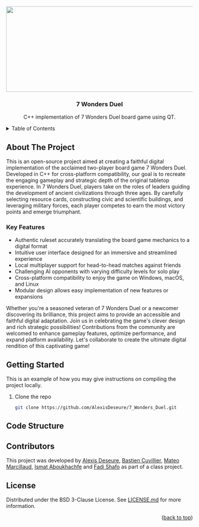 <a name="readme-top"></a>


<br />
<div align="center">
  <img src="data/image/animation_7_wonders_duel.gif" width="600" height="231">
  <h3 align="center">7 Wonders Duel</h3>
  <p align="center">
  C++ implementation of 7 Wonders Duel board game using QT.
  <br />    
  </p>
</div>

<details>
  <summary>Table of Contents</summary>
  <ol>
    <li>
      <a href="#about-the-project">About The Project</a>
    </li>
    <li>
      <a href="#code-structure">Code Structure</a>
    </li>
    <li>
      <a href="#getting-started">Getting Started</a>
    </li>
    <li><a href="#contributors">Contributors</a></li>
    <li><a href="#license">License</a></li>
  </ol>
</details>

## About The Project
This is an open-source project aimed at creating a faithful digital implementation of the acclaimed two-player board game 7 Wonders Duel. Developed in C++ for cross-platform compatibility, our goal is to recreate the engaging gameplay and strategic depth of the original tabletop experience.
In 7 Wonders Duel, players take on the roles of leaders guiding the development of ancient civilizations through three ages. By carefully selecting resource cards, constructing civic and scientific buildings, and leveraging military forces, each player competes to earn the most victory points and emerge triumphant.

### Key Features

* Authentic ruleset accurately translating the board game mechanics to a digital format
* Intuitive user interface designed for an immersive and streamlined experience
* Local multiplayer support for head-to-head matches against friends
* Challenging AI opponents with varying difficulty levels for solo play
* Cross-platform compatibility to enjoy the game on Windows, macOS, and Linux
* Modular design allows easy implementation of new features or expansions

Whether you're a seasoned veteran of 7 Wonders Duel or a newcomer discovering its brilliance, this project aims to provide an accessible and faithful digital adaptation. Join us in celebrating the game's clever design and rich strategic possibilities!
Contributions from the community are welcomed to enhance gameplay features, optimize performance, and expand platform availability. Let's collaborate to create the ultimate digital rendition of this captivating game!

## Getting Started
This is an example of how you may give instructions on compiling the project locally.

1. Clone the repo
   ```sh
   git clone https://github.com/AlexisDeseure/7_Wonders_Duel.git
   ```

## Code Structure

## Contributors
This project was developed by [Alexis Deseure](https://github.com/AlexisDeseure), [Bastien Cuvillier](https://github.com/Voln1x), [Mateo Marcillaud](https://github.com/matmarcillo), [Ismat Aboukhachfe](https://github.com/ismataboukhachfe) and [Fadi Shafo](https://github.com/FadiShafo) as part of a class project.


## License
Distributed under the BSD 3-Clause License. See [LICENSE.md](LICENSE.md) for more information.


<p align="right">(<a href="#readme-top">back to top</a>)</p>
